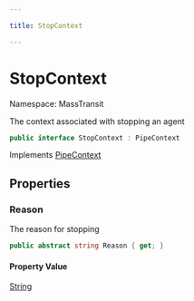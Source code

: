 ```yaml
---

title: StopContext

---
```


# StopContext

Namespace: MassTransit

The context associated with stopping an agent

```csharp
public interface StopContext : PipeContext
```

Implements [PipeContext](../masstransit/pipecontext)

## Properties

### **Reason**

The reason for stopping

```csharp
public abstract string Reason { get; }
```

#### Property Value

[String](https://learn.microsoft.com/en-us/dotnet/api/system.string)<br/>
